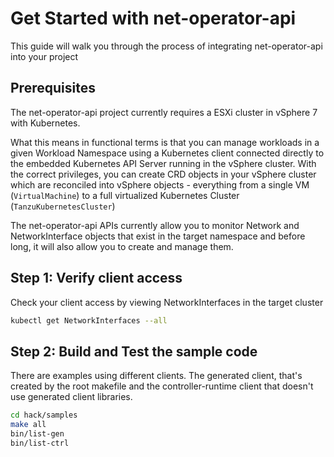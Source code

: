 # Get Started with net-operator-api

This guide will walk you through the process of integrating net-operator-api into your project

## Prerequisites

The net-operator-api project currently requires a ESXi cluster in vSphere 7 with Kubernetes.

What this means in functional terms is that you can manage workloads in a given Workload Namespace using a Kubernetes client connected directly to the embedded Kubernetes API Server running in the vSphere cluster. With the correct privileges, you can create CRD objects in your vSphere cluster which are reconciled into vSphere objects - everything from a single VM (`VirtualMachine`) to a full virtualized Kubernetes Cluster (`TanzuKubernetesCluster`)

The net-operator-api APIs currently allow you to monitor Network and NetworkInterface objects that exist in the target namespace and before long, it will also allow you to create and manage them.

## Step 1: Verify client access

Check your client access by viewing NetworkInterfaces in the target cluster

```bash
kubectl get NetworkInterfaces --all
```

## Step 2: Build and Test the sample code

There are examples using different clients. The generated client, that's created by the root makefile and the controller-runtime client that doesn't use generated client libraries.

```bash
cd hack/samples
make all
bin/list-gen
bin/list-ctrl
```
